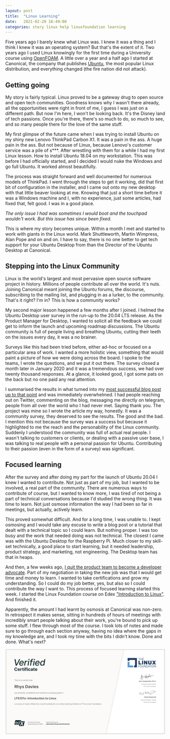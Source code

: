 ```yaml
---
layout: post
title:  "Linux Learning"
date:   2021-02-20 16:49:00
categories: story linux help linuxfoundation learning
---
```


Five years ago I barely knew what Linux was. I knew it was a thing and I think I knew it was an operating system? But that's the extent of it. Two years ago I used Linux knowingly for the first time during a University course using [OpenFOAM](https://medium.com/r/?url=https%3A%2F%2Fopenfoam.org%2F). A little over a year and a half ago I started at Canonical, the company that publishes [Ubuntu](https://ubuntu.com), the most popular Linux distribution, and everything changed (the fire nation did not attack).

## Getting going

My story is fairly typical. Linux proved to be a gateway drug to open source and open tech communities. Goodness knows why I wasn't there already, all the opportunities were right in front of me, I guess I was just on a different path. But now I'm here, I won't be looking back. It's the Disney land of tech passions. Once you're there, there's so much to do, so much to see, and so many people there for the love of the same stuff.

My first glimpse of the future came when I was trying to install Ubuntu on my shiny new Lenovo ThinkPad Carbon X1. It was a pain in the ass. A huge pain in the ass. But not because of Linux, because Lenovo's customer service was a pile of s***. After wrestling with them for a while I had my first Linux lesson. How to install Ubuntu 18.04 on my workstation. This was before I had officially started, and I decided I would nuke the Windows and go full Ubuntu. It worked almost beautifully.

The process was straight forward and well documented for numerous models of ThinkPad. I went through the steps to get it working, did that first bit of configuration in the installer, and I came out onto my new desktop with that little beaver looking at me. Knowing that just a short time before it was a Windows machine and I, with no experience, just some articles, had fixed that, felt good. I was in a good place.

*The only issue I had was sometimes I would boot and the touchpad wouldn't work. But this issue has since been fixed.*

This is where my story becomes unique. Within a month I met and started to work with giants in the Linux world. Mark Shuttleworth, Martin Wimpress, Alan Pope and on and on. I have to say, there is no one better to get tech support for your Ubuntu Desktop from than the Director of the Ubuntu Desktop at Canonical.

## Stepping into the Linux Community

Linux is the world's largest and most pervasive open source software project in history. Millions of people contribute all over the world. It's nuts. Joining Canonical meant joining the Ubuntu forums, the discourse, subscribing to the mailing list, and plugging in as a lurker, to the community. That's it right? I'm in? This is how a community works?

My second major lesson happened a few months after I joined. I helmed the Ubuntu Desktop user survey in the run-up to the 20.04 LTS release. As the Product Manager for Desktop, I wanted to solicit all the feedback we could get to inform the launch and upcoming roadmap discussions. The Ubuntu community is full of people living and breathing Ubuntu, cutting their teeth on the issues every day, it was a no brainer.

Surveys like this had been tried before, either ad-hoc or focused on a particular area of work. I wanted a more holistic view, something that would paint a picture of how we were doing across the board. I spoke to the teams, I wrote the questions, and we put it out there. The survey closed a month later in January 2020 and it was a tremendous success, we had over twenty thousand responses. At a glance, it looked good, I got some pats on the back but no one paid any real attention.

I summarised the results in what turned into my [most successful blog post up to that point](https://medium.com/r/?url=https%3A%2F%2Fubuntu.com%2Fblog%2Fubuntu-20-04-survey-results) and was immediately overwhelmed. I had people reaching out on Twitter, commenting on the blog, messaging me directly on telegram, people from all over the world who I had never met. Saying thank you. The project was mine so I wrote the article my way, honestly. It was a community survey, they deserved to see the results. The good and the bad.
I mention this not because the survey was a success but because it highlighted to me the reach and the personability of the Linux community. Suddenly I understood the community was full of actual real people. I wasn't talking to customers or clients, or dealing with a passive user base, I was talking to real people with a personal passion for Ubuntu. Contributing to their passion (even in the form of a survey) was significant.

## Focused learning

After the survey and after doing my part for the launch of Ubuntu 20.04 I knew I wanted to contribute. Not just as part of my job, but I wanted to be involved, a real part of the community. There are numerous ways to contribute of course, but I wanted to know more, I was tired of not being a part of technical conversations because I'd studied the wrong thing. It was time to learn. Not just osmose information the way I had been so far in meetings, but actually, actively learn.

This proved somewhat difficult. And for a long time, I was unable to. I kept osmosing and I would take any excuse to write a blog post or a tutorial that dealt with a technical topic so I could learn. But nothing proper. I was too busy and the work that needed doing was not technical. The closest I came was with the Ubuntu Desktop for the Raspberry Pi. Much closer to my skill-set technically, a good place to start learning, but it needed leadership, product strategy, and marketing, not engineering. The Desktop team has that in heaps.

And then, a few weeks ago, [I quit the product team to become a developer advocate](https://medium.com/r/?url=https%3A%2F%2Frhys-the-davies.medium.com%2Fwhy-i-quit-my-job-during-the-pandemic-a62ef6a7d22c). Part of my negotiation in taking the new job was that I would get time and money to learn. I wanted to take certifications and grow my understanding. So I could do my job better, yes, but also so I could contribute the way I want to. This process of focused learning started this week. I started the Linux Foundation course on Edex ["Introduction to Linux"](https://medium.com/r/?url=https%3A%2F%2Fwww.edx.org%2Fcourse%2Fintroduction-to-linux). And finished it.

Apparently, the amount I had learnt by osmosis at Canonical was non-zero. In retrospect it makes sense, sitting in hundreds of hours of meetings with incredibly smart people talking about their work, you're bound to pick up some stuff. I flew through most of the course. I took lots of notes and made sure to go through each section anyway, having no idea where the gaps in my knowledge are, and I took my time with the bits I didn't know. Done and done. What's next?

![Certification certificate](/assets/images/linuxcert.png)
